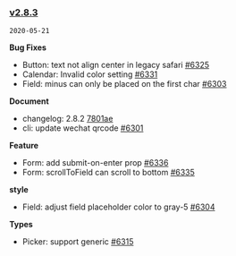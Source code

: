 ### [v2.8.3](https://github.com/youzan/vant/compare/v2.8.2...v2.8.3)

`2020-05-21`

**Bug Fixes**

- Button: text not align center in legacy safari [#6325](https://github.com/youzan/vant/issues/6325)
- Calendar: Invalid color setting [#6331](https://github.com/youzan/vant/issues/6331)
- Field: minus can only be placed on the first char [#6303](https://github.com/youzan/vant/issues/6303)

**Document**

- changelog: 2.8.2 [7801ae](https://github.com/youzan/vant/commit/7801ae28cd89b680598adf385d055fa6b3d46877)
- cli: update wechat qrcode [#6301](https://github.com/youzan/vant/issues/6301)

**Feature**

- Form: add submit-on-enter prop [#6336](https://github.com/youzan/vant/issues/6336)
- Form: scrollToField can scroll to bottom [#6335](https://github.com/youzan/vant/issues/6335)

**style**

- Field: adjust field placeholder color to gray-5 [#6304](https://github.com/youzan/vant/issues/6304)

**Types**

- Picker: support generic [#6315](https://github.com/youzan/vant/issues/6315)
